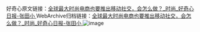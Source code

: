 好奇心原文链接：[全球最大时尚电商也要推出移动社交，会怎么做？_时尚_好奇心日报-张田小 ](https://www.qdaily.com/articles/9308.html)
WebArchive归档链接：[全球最大时尚电商也要推出移动社交，会怎么做？_时尚_好奇心日报-张田小 ](http://web.archive.org/web/20190623154038/https://www.qdaily.com/articles/9308.html)
![image](http://ww3.sinaimg.cn/large/007d5XDpgy1g3vezvmnipj30u02h9dvx)